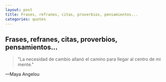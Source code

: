 ```yaml
---
layout: post
title: Frases, refranes, citas, proverbios, pensamientos...
categories: quotes
---
```


## Frases, refranes, citas, proverbios, pensamientos...

> "La necesidad de cambio allanó el camino para llegar al centro de mi mente."

—Maya Angelou
